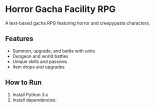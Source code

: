 # Horror Gacha Facility RPG

A text-based gacha RPG featuring horror and creepypasta characters.

## Features
- Summon, upgrade, and battle with units
- Dungeon and world battles
- Unique skills and passives
- Item drops and upgrades

## How to Run
1. Install Python 3.x
2. Install dependencies:
